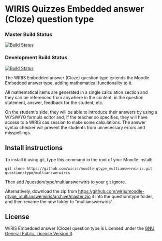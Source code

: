 # WIRIS Quizzes Embedded answer (Cloze) question type
### Master Build Status
[![Build Status](https://travis-ci.org/wiris/moodle-qtype_multianswerwiris.svg?branch=master)](https://travis-ci.org/wiris/moodle-qtype_multianswerwiris)
### Development Build Status
[![Build Status](https://travis-ci.org/wiris/moodle-qtype_multianswerwiris.svg?branch=master)](https://travis-ci.org/wiris/moodle-qtype_multianswerwiris)

The WIRIS Embedded answer (Cloze) question type extends the Moodle Embedded answer type, adding mathematical functionality to it.

All mathematical items are generated in a single calculation section and they can be referenced from anywhere in the content, in the question statement, answer, feedback for the student, etc.

On the student's side, they will be able to introduce their answers by using a WYSIWYG formula editor and, if the teacher so specifies, they will have access to a WIRIS cas session to make some calculations. The answer syntax checker will prevent the students from unnecessary errors and misspellings.

## Install instructions

To install it using git, type this command in the root of your Moodle install:
```
git clone https://github.com/wiris/moodle-qtype_multianswerwiris.git question/type/multianswerwiris
```

Then add /question/type/multianswerwiris to your git ignore.

Alternatively, download the zip from <https://github.com/wiris/moodle-qtype_multianswerwiris/archive/master.zip> it into the question/type folder, and then rename the new folder to "multianswerwiris".

## License

WIRIS Embedded answer (Cloze) question type is Licensed under the [GNU General Public, License Version 3](https://www.gnu.org/licenses/gpl-3.0.en.html).
